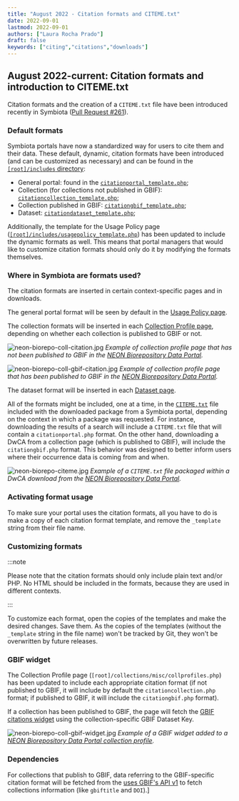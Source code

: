 ```yaml
---
title: "August 2022 - Citation formats and CITEME.txt"
date: 2022-09-01
lastmod: 2022-09-01
authors: ["Laura Rocha Prado"]
draft: false
keywords: ["citing","citations","downloads"]
---
```


## August 2022-current: Citation formats and introduction to CITEME.txt

Citation formats and the creation of a `CITEME.txt` file have been introduced recently in Symbiota ([Pull Request #261](https://github.com/Symbiota/Symbiota/pull/261)).

### Default formats
Symbiota portals have now a standardized way for users to cite them and their data. These default, dynamic, citation formats have been introduced (and can be customized as necessary) and can be found in the [`[root]/includes` directory](https://github.com/Symbiota/Symbiota/tree/master/includes):
- General portal: found in the [`citationportal_template.php`](https://github.com/Symbiota/Symbiota/blob/master/includes/citationportal_template.php);
- Collection (for collections not published in GBIF): [`citationcollection_template.php`](https://github.com/Symbiota/Symbiota/blob/master/includes/citationcollection_template.php);
- Collection published in GBIF: [`citationgbif_template.php`](https://github.com/Symbiota/Symbiota/blob/master/includes/citationgbif_template.php);
- Dataset: [`citationdataset_template.php`](https://github.com/Symbiota/Symbiota/blob/master/includes/citationdataset_template.php);

Additionally, the template for the Usage Policy page ([`[root]/includes/usagepolicy_template.php`](https://github.com/Symbiota/Symbiota/blob/master/includes/usagepolicy_template.php)) has been updated to include the dynamic formats as well. This means that portal managers that would like to customize citation formats should only do it by modifying the formats themselves.

### Where in Symbiota are formats used?
The citation formats are inserted in certain context-specific pages and in downloads.

The general portal format will be seen by default in the [Usage Policy page](https://github.com/Symbiota/Symbiota/blob/master/includes/usagepolicy_template.php).

The collection formats will be inserted in each [Collection Profile page](https://github.com/Symbiota/Symbiota/blob/master/collections/misc/collprofiles.php), depending on whether each collection is published to GBIF or not.

![neon-biorepo-coll-citation.jpg](/img/neon-biorepo-coll-citation.jpg)
*Example of collection profile page that has not been published to GBIF in the [NEON Biorepository Data Portal](https://biorepo.neonscience.org/portal/collections/misc/collprofiles.php?collid=50).*

![neon-biorepo-coll-gbif-citation.jpg](/img/neon-biorepo-coll-gbif-citation.jpg)
*Example of collection profile page that has been published to GBIF in the [NEON Biorepository Data Portal](https://biorepo.neonscience.org/portal/collections/misc/collprofiles.php?collid=39).*

The dataset format will be inserted in each [Dataset page](https://github.com/Symbiota/Symbiota/blob/master/collections/datasets/public.php).

All of the formats might be included, one at a time, in the [`CITEME.txt`](https://github.com/Symbiota/Symbiota/blob/master/classes/DwcArchiverCore.php) file included with the downloaded package from a Symbiota portal, depending on the context in which a package was requested. For instance, downloading the results of a search will include a `CITEME.txt` file that will contain a `citationportal.php` format. On the other hand, downloading a DwCA from a collection page (which is published to GBIF), will include the  `citationgbif.php` format. This behavior was designed to better inform users where their occurrence data is coming from and when.

![neon-biorepo-citeme.jpg](/img/neon-biorepo-citeme.jpg)
*Example of a `CITEME.txt` file packaged within a DwCA download from the [NEON Biorepository Data Portal](https://biorepo.neonscience.org/).*


### Activating format usage
To make sure your portal uses the citation formats, all you have to do is make a copy of each citation format template, and remove the `_template` string from their file name.

### Customizing formats
:::note

Please note that the citation formats should only include plain text and/or PHP. No HTML should be included in the formats, because they are used in different contexts.

:::

To customize each format, open the copies of the templates and make the desired changes. Save them. As the copies of the templates (without the `_template` string in the file name) won't be tracked by Git, they won't be overwritten by future releases.

### GBIF widget
The Collection Profile page (`[root]/collections/misc/collprofiles.php`) has been updated to include each appropriate citation format (if not published to GBIF, it will include by default the `citationcollection.php` format; if published to GBIF, it will include the `citationgbif.php` format). 

If a collection has been published to GBIF, the page will fetch the [GBIF citations widget](https://www.gbif.org/article/1E6v02SFQyhupvB7JqDXPN/citation-widget#:~:text=GBIF%20maintains%20an%20ongoing%20literature,citation%20feed%20into%20external%20websites.) using the collection-specific GBIF Dataset Key.

![neon-biorepo-coll-gbif-widget.jpg](/img/neon-biorepo-coll-gbif-widget.jpg)
*Example of a GBIF widget added to a [NEON Biorepository Data Portal collection profile](https://biorepo.neonscience.org/portal/collections/misc/collprofiles.php?collid=39).*


### Dependencies
For collections that publish to GBIF, data referring to the GBIF-specific citation format will be fetched from the [uses GBIF's API v1](https://www.gbif.org/developer/summary) to fetch collections information (like `gbiftitle` and `DOI`).]

